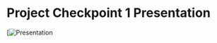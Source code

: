 # Project Checkpoint 1 Presentation
[![Presentation](https://www.youtube.com/watch?v=Oss-YJy1qss&ab_channel=JuliaP)
